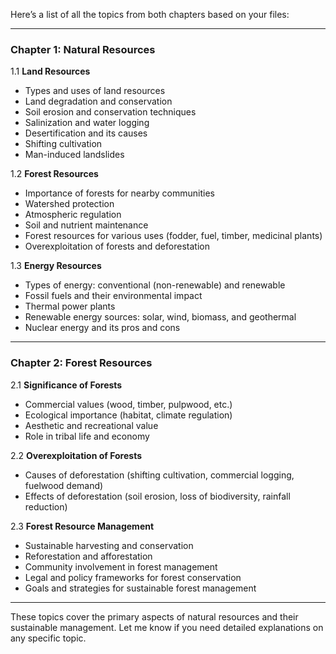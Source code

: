 Here’s a list of all the topics from both chapters based on your files:

---

### Chapter 1: Natural Resources

1.1 **Land Resources**
   - Types and uses of land resources
   - Land degradation and conservation
   - Soil erosion and conservation techniques
   - Salinization and water logging
   - Desertification and its causes
   - Shifting cultivation
   - Man-induced landslides

1.2 **Forest Resources**
   - Importance of forests for nearby communities
   - Watershed protection
   - Atmospheric regulation
   - Soil and nutrient maintenance
   - Forest resources for various uses (fodder, fuel, timber, medicinal plants)
   - Overexploitation of forests and deforestation

1.3 **Energy Resources**
   - Types of energy: conventional (non-renewable) and renewable
   - Fossil fuels and their environmental impact
   - Thermal power plants
   - Renewable energy sources: solar, wind, biomass, and geothermal
   - Nuclear energy and its pros and cons

---

### Chapter 2: Forest Resources

2.1 **Significance of Forests**
   - Commercial values (wood, timber, pulpwood, etc.)
   - Ecological importance (habitat, climate regulation)
   - Aesthetic and recreational value
   - Role in tribal life and economy

2.2 **Overexploitation of Forests**
   - Causes of deforestation (shifting cultivation, commercial logging, fuelwood demand)
   - Effects of deforestation (soil erosion, loss of biodiversity, rainfall reduction)

2.3 **Forest Resource Management**
   - Sustainable harvesting and conservation
   - Reforestation and afforestation
   - Community involvement in forest management
   - Legal and policy frameworks for forest conservation
   - Goals and strategies for sustainable forest management

---

These topics cover the primary aspects of natural resources and their sustainable management. Let me know if you need detailed explanations on any specific topic.
